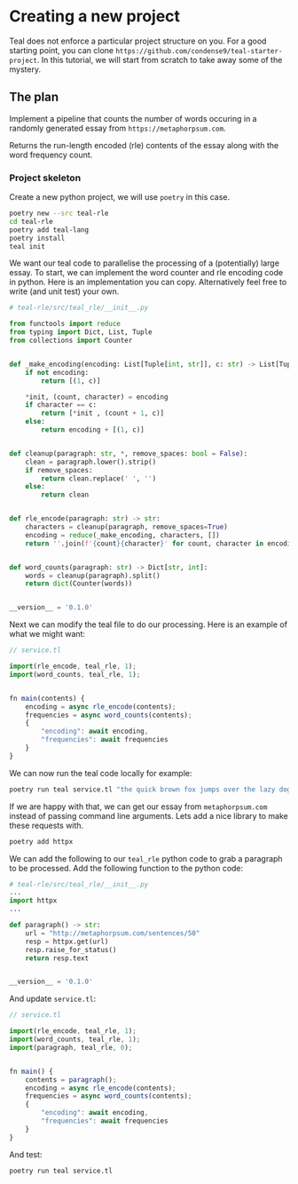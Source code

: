 # Creating a new project

Teal does not enforce a particular project structure on you. For a good starting point, you can clone `https://github.com/condense9/teal-starter-project`. In this tutorial, we will start from scratch to take away some of the mystery.

## The plan

Implement a pipeline that counts the number of words occuring in a randomly generated essay from `https://metaphorpsum.com`.

Returns the run-length encoded (rle) contents of the essay along with the word frequency count.

### Project skeleton

Create a new python project, we will use `poetry` in this case.

```bash
poetry new --src teal-rle
cd teal-rle
poetry add teal-lang
poetry install
teal init
```

We want our teal code to parallelise the processing of a (potentially) large essay. To start, we can implement the word counter and rle encoding code in python. Here is an implementation you can copy. Alternatively feel free to write (and unit test) your own.

```python
# teal-rle/src/teal_rle/__init__.py

from functools import reduce
from typing import Dict, List, Tuple
from collections import Counter


def _make_encoding(encoding: List[Tuple[int, str]], c: str) -> List[Tuple[int, str]]:
    if not encoding:
        return [(1, c)]

    *init, (count, character) = encoding
    if character == c:
        return [*init , (count + 1, c)]
    else:
        return encoding + [(1, c)]


def cleanup(paragraph: str, *, remove_spaces: bool = False):
    clean = paragraph.lower().strip()
    if remove_spaces:
        return clean.replace(' ', '')
    else:
        return clean


def rle_encode(paragraph: str) -> str:
    characters = cleanup(paragraph, remove_spaces=True)
    encoding = reduce(_make_encoding, characters, [])
    return ''.join(f'{count}{character}' for count, character in encoding)


def word_counts(paragraph: str) -> Dict[str, int]:
    words = cleanup(paragraph).split()
    return dict(Counter(words))


__version__ = '0.1.0'
```

Next we can modify the teal file to do our processing. Here is an example of what we might want:

```javascript
// service.tl

import(rle_encode, teal_rle, 1);
import(word_counts, teal_rle, 1);


fn main(contents) {
    encoding = async rle_encode(contents);
    frequencies = async word_counts(contents);
    {
        "encoding": await encoding,
        "frequencies": await frequencies
    }
}
```

We can now run the teal code locally for example:

```bash
poetry run teal service.tl "the quick brown fox jumps over the lazy dog"
```

If we are happy with that, we can get our essay from `metaphorpsum.com` instead of passing command line arguments. Lets add a nice library to make these requests with.

``` bash
poetry add httpx
```

We can add the following to our `teal_rle` python code to grab a paragraph to be processed. Add the following function to the python code:

```python
# teal-rle/src/teal_rle/__init__.py
...
import httpx
...

def paragraph() -> str:
    url = "http://metaphorpsum.com/sentences/50"
    resp = httpx.get(url)
    resp.raise_for_status()
    return resp.text


__version__ = '0.1.0'
```

And update `service.tl`:

```javascript
// service.tl

import(rle_encode, teal_rle, 1);
import(word_counts, teal_rle, 1);
import(paragraph, teal_rle, 0);


fn main() {
    contents = paragraph();
    encoding = async rle_encode(contents);
    frequencies = async word_counts(contents);
    {
        "encoding": await encoding,
        "frequencies": await frequencies
    }
}
```

And test:

```bash
poetry run teal service.tl
```
